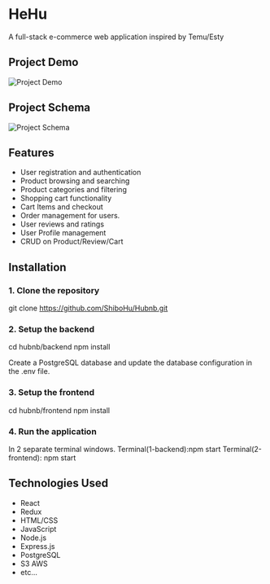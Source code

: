 # HeHu

A full-stack e-commerce web application inspired by Temu/Esty

## Project Demo
![Project Demo](https://i.ibb.co/1fGfWJm/hehu.png)

## Project Schema
![Project Schema](https://i.ibb.co/kmpkWDT/temu-clone-8.png)

## Features

- User registration and authentication
- Product browsing and searching
- Product categories and filtering
- Shopping cart functionality
- Cart Items and checkout
- Order management for users.
- User reviews and ratings
- User Profile management
- CRUD on Product/Review/Cart

## Installation

### 1. Clone the repository

git clone https://github.com/ShiboHu/Hubnb.git

### 2. Setup the backend 

cd hubnb/backend
npm install

Create a PostgreSQL database and update the database configuration in the .env file.

### 3. Setup the frontend 

cd hubnb/frontend 
npm install 

### 4. Run the application 

In 2 separate terminal windows. 
Terminal(1-backend):npm start
Terminal(2-frontend): npm start

## Technologies Used
 - React
 - Redux 
 - HTML/CSS
 - JavaScript
 - Node.js
 - Express.js
 - PostgreSQL
 - S3 AWS
 - etc...

